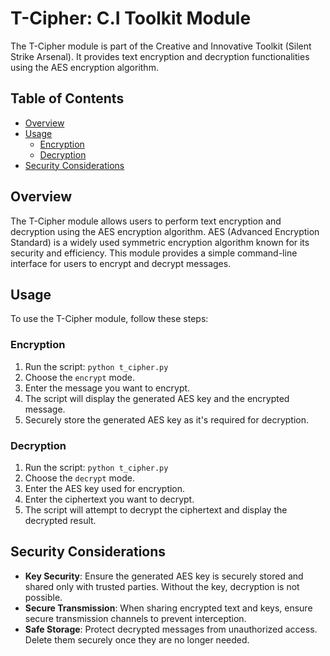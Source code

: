 # T-Cipher: C.I Toolkit Module
The T-Cipher module is part of the Creative and Innovative Toolkit (Silent Strike Arsenal). It provides text encryption and decryption functionalities using the AES encryption algorithm.
## Table of Contents
- [Overview](#overview)
- [Usage](#usage)
  - [Encryption](#encryption)
  - [Decryption](#decryption)
- [Security Considerations](#security-considerations)


## Overview
The T-Cipher module allows users to perform text encryption and decryption using the AES encryption algorithm. AES (Advanced Encryption Standard) is a widely used symmetric encryption algorithm known for its security and efficiency. This module provides a simple command-line interface for users to encrypt and decrypt messages.

## Usage
To use the T-Cipher module, follow these steps:

### Encryption
1. Run the script: `python t_cipher.py`
2. Choose the `encrypt` mode.
3. Enter the message you want to encrypt.
4. The script will display the generated AES key and the encrypted message.
5. Securely store the generated AES key as it's required for decryption.

### Decryption
1. Run the script: `python t_cipher.py`
2. Choose the `decrypt` mode.
3. Enter the AES key used for encryption.
4. Enter the ciphertext you want to decrypt.
5. The script will attempt to decrypt the ciphertext and display the decrypted result.

## Security Considerations
- **Key Security**: Ensure the generated AES key is securely stored and shared only with trusted parties. Without the key, decryption is not possible.
- **Secure Transmission**: When sharing encrypted text and keys, ensure secure transmission channels to prevent interception.
- **Safe Storage**: Protect decrypted messages from unauthorized access. Delete them securely once they are no longer needed.

